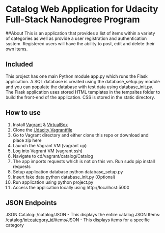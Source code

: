 # Catalog Web Application for Udacity Full-Stack Nanodegree Program

##About
This is an application that provides a list of items within a variety of categories as well as provide a user registration and authentication system. Registered users will have the ability to post, edit and delete their own items.

## Included
This project has one main Python module app.py which runs the Flask application. A SQL database is created using the database_setup.py module and you can populate the database with test data using database_init.py. The Flask application uses stored HTML templates in the tempaltes folder to build the front-end of the application. CSS is stored in the static directory.

## How to use
1. Install [Vagrant](https://www.vagrantup.com/) & [VirtualBox](https://www.virtualbox.org/wiki/Downloads)
1. Clone the [Udacity Vagrantfile](https://github.com/udacity/fullstack-nanodegree-vm)
1. Go to Vagrant directory and either clone this repo or download and place zip    here
1. Launch the Vagrant VM (vagrant up)
1. Log into Vagrant VM (vagrant ssh)
1. Navigate to cd/vagrant/catalog/Catalog
1. The app imports requests which is not on this vm. Run sudo pip install requests
1. Setup application database python database_setup.py
1. Insert fake data python database_init.py (Optional)
1. Run application using python project.py
1. Access the application locally using http://localhost:5000

## JSON Endpoints
JSON Catalog: /catalog/JSON  - This displays the entire catalog
JSON Items: /catalog/<int:category_id>/items/JSON - This displays items for a specific category
